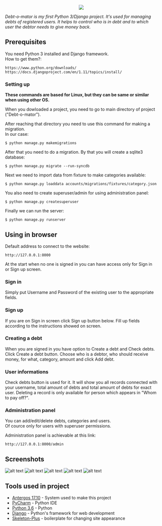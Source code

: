 <p align="center"><img src ="https://imghost.io/images/2017/11/12/logo.png" /></p>


*Debt-o-mator is my first Python 3/Django project. It's used for managing debts of registered users.
It helps to control who is in debt and to which user the debtor needs to give money back.*


## Prerequisites

You need Python 3 installed and Django framework.  
How to get them?:

```
https://www.python.org/downloads/
https://docs.djangoproject.com/en/1.11/topics/install/
```

### Setting up

**These commands are based for Linux, but they can be same or similar when using other OS.**
  
  
When you dowloaded a project, you need to go to main directory of project ("Debt-o-mator"). 

After reaching that directory you need to use this command for making a migration.  
In our case:

```
$ python manage.py makemigrations
```

After that you need to do a migration. By that you will create a sqlite3 database:

```
$ python manage.py migrate --run-syncdb
```

Next we need to import data from fixture to make categories available:

```
$ python manage.py loaddata accounts/migrations/fixtures/category.json
```

You also need to create superuser/admin for using administration panel:

```
$ python manage.py createsuperuser
```

Finally we can run the server:

```
$ python manage.py runserver
```


## Using in browser

Default address to connect to the website:

```
http://127.0.0.1:8000
```

At the start when no one is signed in you can have access only for Sign in or Sign up screen.


### Sign in

Simply put Username and Password of the existing user to the appropriate fields.


### Sign up

If you are on Sign in screen click Sign up button below. Fill up fields according to the instructions showed on screen.


### Creating a debt

When you are signed in you have option to Create a debt and Check debts. Click Create a debt button.
Choose who is a debtor, who should receive money, for what, category, amount and click Add debt.


### User informations

Check debts button is used for it.
It will show you all records connected with your username, total amount of debts and total amount of debts for exact user.
Deleting a record is only available for person which appears in "Whom to pay off?".


### Administration panel

You can add/edit/delete debts, categories and users.  
Of cource only for users with superuser permissions.
  
Administration panel is achievable at this link:

```
http://127.0.0.1:8000/admin
```

## Screenshots

![alt text](https://imghost.io/images/2017/12/02/ZrzutekranuDeepin_wybierz-obszar_20171202125112.png)
![alt text](https://imghost.io/images/2017/12/02/ZrzutekranuDeepin_wybierz-obszar_20171202125402.png)
![alt text](https://imghost.io/images/2017/12/02/ZrzutekranuDeepin_wybierz-obszar_20171202125439.png)
![alt text](https://imghost.io/images/2017/12/02/ZrzutekranuDeepin_wybierz-obszar_20171202125921.png)
![alt text](https://imghost.io/images/2017/12/02/ZrzutekranuDeepin_wybierz-obszar_20171202125953.png)

## Tools used in project

* [Antergos 17.10](https://antergos.com) - System used to make this project
* [PyCharm](https://www.jetbrains.com/pycharm/) - Python IDE
* [Python 3.6](https://www.python.org) - Python
* [Django](https://www.djangoproject.com) - Python's framework for web development
* [Skeleton-Plus](https://github.com/oldaniel/skeleton-plus) - boilerplate for changing site appearance
